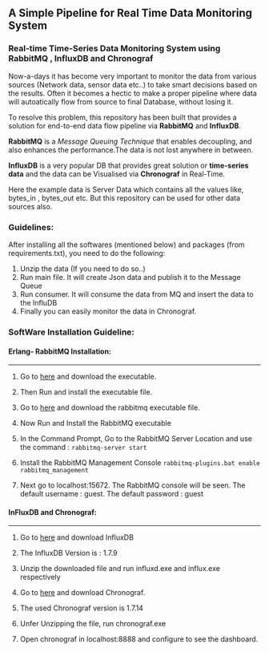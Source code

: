 ## A Simple Pipeline for Real Time Data Monitoring System
### Real-time Time-Series Data Monitoring System using RabbitMQ , InfluxDB and Chronograf


Now-a-days it has become very important to monitor the data from various sources (Network data, sensor data etc..) to take smart decisions based on the results. Often it becomes a hectic to make a proper pipeline where data will autoatically flow from source to final Database, without losing it.

To resolve this problem, this repository has been built that provides a solution for end-to-end data flow pipeline via **RabbitMQ** and **InfluxDB**. 

**RabbitMQ** is a *Message Queuing Technique* that enables decoupling, and also enhances the performance.The data is not lost anywhere in between.

**InfluxDB** is a very popular DB that provides great solution or **time-series data** and the data can be Visualised via **Chronograf** in Real-Time.

Here the example data is Server Data which contains all the values like, bytes_in , bytes_out etc. But this repository can be used for other data sources also.

### Guidelines:
After installing all the softwares (mentioned below) and packages (from requirements.txt), you need to do the following:
1) Unzip the data (If you need to do so..)
2) Run main file. It will create Json data and publish it to the Message Queue
3) Run consumer. It will consume the data from MQ and insert the data to the InfluDB
4) Finally you can easily monitor the data in Chronograf.


### SoftWare Installation Guideline:

#### Erlang- RabbitMQ Installation: 
-------------------------------


1) Go to [here](https://www.erlang.org/downloads) and download the executable.

2) Then Run and install the executable file.

3) Go to [here](https://www.rabbitmq.com/download.html) and download the rabbitmq executable file.

4) Now Run and Install the RabbitMQ executable

5) In the Command Prompt, Go to the RabbitMQ Server Location and use the command :
   `rabbitmq-server start`

6) Install the RabbitMQ Management Console
   `rabbitmq-plugins.bat enable rabbitmq_management`

7) Next go to localhost:15672. The RabbitMQ console will be seen. 
   The default username : guest.
   The default password : guest


#### InFluxDB and Chronograf:
-------------------------

1) Go to [here](https://portal.influxdata.com/downloads/) and download InfluxDB

2) The InfluxDB Version is : 1.7.9

3) Unzip the downloaded file and run influxd.exe and influx.exe respectively

4) Go to [here](https://portal.influxdata.com/downloads/) and download Chronograf.

5) The used Chronograf version is 1.7.14

6) Unfer Unzipping the file, run chronograf.exe

7) Open chronograf in localhost:8888 and configure to see the dashboard. 

